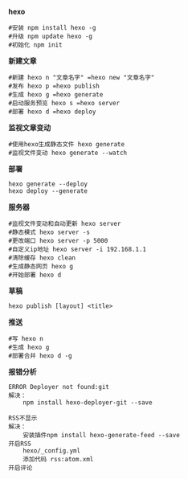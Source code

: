 **hexo**

```
#安装 npm install hexo -g 
#升级 npm update hexo -g
#初始化 npm init
```

**新建文章**

```
#新建 hexo n "文章名字" =hexo new "文章名字"
#发布 hexo p =hexo publish
#生成 hexo g =hexo generate
#启动服务预览 hexo s =hexo server
#部署 hexo d =hexo deploy
```

**监视文章变动**

```
#使用hexo生成静态文件 hexo generate
#监视文件变动 hexo generate --watch
```

**部署**

```
hexo generate --deploy
hexo deploy --generate
```

**服务器**

```
#监视文件变动和自动更新 hexo server
#静态模式 hexo server -s
#更改端口 hexo server -p 5000
#自定义ip地址 hexo server -i 192.168.1.1
#清除缓存 hexo clean
#生成静态网页 hexo g
#开始部署 hexo d
```

**草稿**

```
hexo publish [layout] <title>
```

**推送**

```
#写 hexo n
#生成 hexo g
#部署合并 hexo d -g
```

**报错分析**

```
ERROR Deployer not found:git
解决：
	npm install hexo-deployer-git --save
	
RSS不显示
解决：
	安装插件npm install hexo-generate-feed --save
开启RSS
	hexo/_config.yml
	添加代码 rss:atom.xml 
开启评论
```